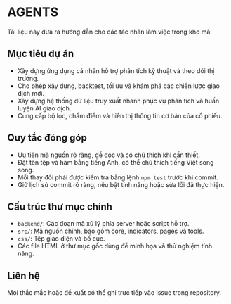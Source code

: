 # AGENTS

Tài liệu này đưa ra hướng dẫn cho các tác nhân làm việc trong kho mã.

## Mục tiêu dự án
- Xây dựng ứng dụng cá nhân hỗ trợ phân tích kỹ thuật và theo dõi thị trường.
- Cho phép xây dựng, backtest, tối ưu và khám phá các chiến lược giao dịch mới.
- Xây dựng hệ thống dữ liệu truy xuất nhanh phục vụ phân tích và huấn luyện AI giao dịch.
- Cung cấp bộ lọc, chấm điểm và hiển thị thông tin cơ bản của cổ phiếu.

## Quy tắc đóng góp
- Ưu tiên mã nguồn rõ ràng, dễ đọc và có chú thích khi cần thiết.
- Đặt tên tệp và hàm bằng tiếng Anh, có thể chú thích tiếng Việt song song.
- Mỗi thay đổi phải được kiểm tra bằng lệnh `npm test` trước khi commit.
- Giữ lịch sử commit rõ ràng, nêu bật tính năng hoặc sửa lỗi đã thực hiện.

## Cấu trúc thư mục chính
- `backend/`: Các đoạn mã xử lý phía server hoặc script hỗ trợ.
- `src/`: Mã nguồn chính, bao gồm core, indicators, pages và tools.
- `css/`: Tệp giao diện và bố cục.
- Các file HTML ở thư mục gốc dùng để minh họa và thử nghiệm tính năng.

## Liên hệ
Mọi thắc mắc hoặc đề xuất có thể ghi trực tiếp vào issue trong repository.
